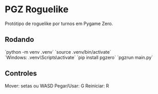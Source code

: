 # PGZ Roguelike

Protótipo de roguelike por turnos em Pygame Zero.

## Rodando
´python -m venv .venv´
´source .venv/bin/activate´    
´Windows: .venv\Scripts\activate´
´pip install pgzero´
´pgzrun main.py´

## Controles
Mover: setas ou WASD
Pegar/Usar: G
Reiniciar: R
